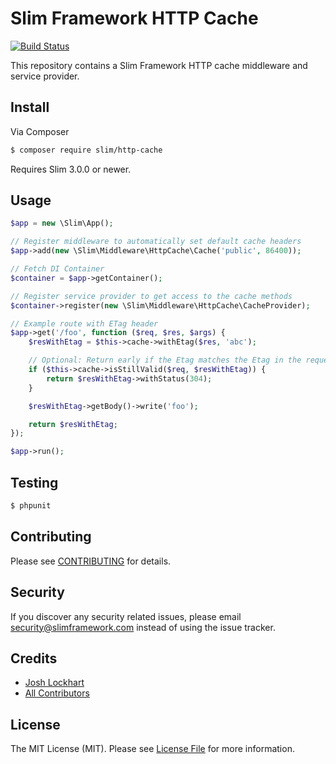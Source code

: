 # Slim Framework HTTP Cache

[![Build Status](https://travis-ci.org/slimphp/Slim-HttpCache.svg?branch=master)](https://travis-ci.org/slimphp/Slim-HttpCache)

This repository contains a Slim Framework HTTP cache middleware and service provider.

## Install

Via Composer

``` bash
$ composer require slim/http-cache
```

Requires Slim 3.0.0 or newer.

## Usage

```php
$app = new \Slim\App();

// Register middleware to automatically set default cache headers
$app->add(new \Slim\Middleware\HttpCache\Cache('public', 86400));

// Fetch DI Container
$container = $app->getContainer();

// Register service provider to get access to the cache methods
$container->register(new \Slim\Middleware\HttpCache\CacheProvider);

// Example route with ETag header
$app->get('/foo', function ($req, $res, $args) {
    $resWithEtag = $this->cache->withEtag($res, 'abc');

    // Optional: Return early if the Etag matches the Etag in the request
    if ($this->cache->isStillValid($req, $resWithEtag)) {
        return $resWithEtag->withStatus(304);
    }

    $resWithEtag->getBody()->write('foo');

    return $resWithEtag;
});

$app->run();
```

## Testing

``` bash
$ phpunit
```

## Contributing

Please see [CONTRIBUTING](CONTRIBUTING.md) for details.

## Security

If you discover any security related issues, please email security@slimframework.com instead of using the issue tracker.

## Credits

- [Josh Lockhart](https://github.com/codeguy)
- [All Contributors](../../contributors)

## License

The MIT License (MIT). Please see [License File](LICENSE.md) for more information.
